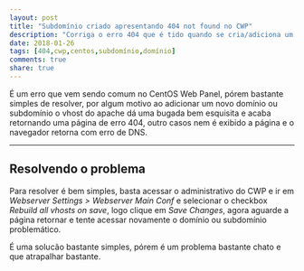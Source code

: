 ```yaml
---
layout: post
title: "Subdomínio criado apresentando 404 not found no CWP"
description: "Corriga o erro 404 que é tido quando se cria/adiciona um novo subdomínio/domínio em uma conta no CentOS Web Panel."
date: 2018-01-26
tags: [404,cwp,centos,subdomínio,domínio]
comments: true
share: true
---
```


É um erro que vem sendo comum no CentOS Web Panel, pórem bastante simples de resolver, por algum motivo ao adicionar um novo domínio ou subdomínio o vhost do apache dá uma bugada bem esquisita e acaba retornando uma página de erro 404, outro casos nem é exibido a página e o navegador retorna com erro de DNS.

---
## Resolvendo o problema
Para resolver é bem simples, basta acessar o administrativo do CWP e ir em *Webserver Settings > Webserver Main Conf* e selecionar o checkbox *Rebuild all vhosts on save*, logo clique em *Save Changes*, agora aguarde a página retornar e tente acessar novamente o domínio ou subdomínio problemático.

É uma solucão bastante simples, pórem é um problema bastante chato e que atrapalhar bastante.
